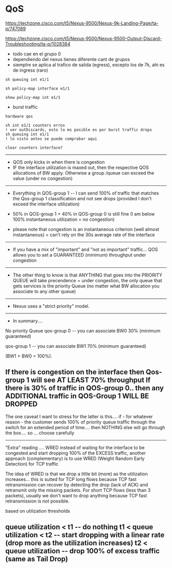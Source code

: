 # QoS

https://techzone.cisco.com/t5/Nexus-9500/Nexus-9k-Landing-Page/ta-p/747089

https://techzone.cisco.com/t5/Nexus-9500/Nexus-9500-Output-Discard-Troubleshooting/ta-p/1028384

- todo cae en el grupo 0
- dependiendo del nexus tienes diferente cant de grupos
- siemplre se aplica al trafico de salida (egress), excepto los de 7k, ahi es de ingress (raro)
```
sh queuing int e1/1

sh policy-map interface e1/1

show policy-map int e1/1
```


- burst traffic

```
hardware qos 

sh int e1/1 counters erros
! ver outDiscards, esto lo ms posible es por burst traffic drops
sh queuing int e1/1
! lo visto antes se puede comprobar aqui
```

```
clear counters interface?
```
----

+ QOS only kicks in when there is congestion
+ IF the interface utilization is maxed out, then the respective QOS allocations of BW apply. Otherwise a group /queue can exceed the value (under no congestion)
----
+ Everything in QOS-group 1 -- I can send 100% of traffic that matches the Qos-group 1 classification and not see drops (provided I don't exceed the interface utilization)
+ 50% in QOS-group 1 + 40% in QOS-group 0 is still fine (I am below 100% instantaneous utilization = no congestion)

+ please note that congestion is an instantaneous criterion (well almost instantaneous) = can't rely on the 30s average rate of the interface
----
+ If you have a mix of "important" and "not as important" traffic... 
QOS allows you to set a GUARANTEED (minimum) throughput under congestion
----
+ The other thing to know is that ANYTHING that goes into the PRIORITY QUEUE will take precendence = under congestion, the only queue that gets services is the priority Queue (no matter what BW allocation you associate to any other queue)
----
+ Nexus uses a "strict priority" model.
----
+ In summary....

No priority Queue
qos-group 0 -- you can associate BW0 30% (minimum guaranteed)

qos-group 1 -- you can associate BW1 70% (minimum guaranteed)

(BW1 + BW0 = 100%).

If there is congestion on the interface then Qos-group 1 will see AT LEAST 70% throughput If there is 30% of traffic in QOS-group 0.. then any ADDITIONAL traffic in QOS-Group 1 WILL BE DROPPED
----

The one caveat I want to stress for the latter is this.... if - for whatever reason - the customer sends 100% of priority queue traffic through the switch for an extended period of time.... then NOTHING else will go through the box.... so ... choose carefully

----
"Extra" reading .... WRED
instead of waiting for the interface to be congested and start dropping 100% of the EXCESS traffic, another approach (complementary) is to use WRED (Weight Random Early Detection) for TCP traffic

The idea of WRED is that we drop a little bit (more) as the utilization increases... this is suited for TCP long flows because TCP fast retransmission can recover by detecting the drop (lack of ACK) and retransmit only the missing packets. For short TCP flows (less than 3 packets), usually we don't want to drop anything because TCP fast retransmission is not possible.

based on utilization thresholds

queue utilization < t1 -- do nothing
t1 < queue utilization < t2 -- start dropping with a linear rate (drop more as the utilization increases)
t2 < queue utilization -- drop 100% of excess traffic (same as Tail Drop)
----
